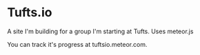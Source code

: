 # Tufts.io
A site I'm building for a group I'm starting at Tufts. Uses meteor.js

You can track it's progress at tuftsio.meteor.com.